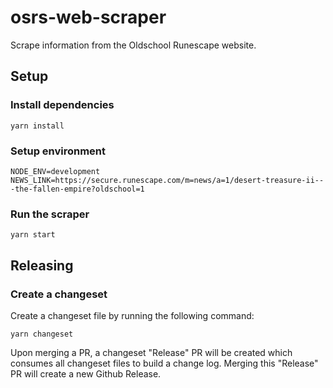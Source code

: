 # osrs-web-scraper
Scrape information from the Oldschool Runescape website.

## Setup

### Install dependencies
```
yarn install
```

### Setup environment
```
NODE_ENV=development
NEWS_LINK=https://secure.runescape.com/m=news/a=1/desert-treasure-ii---the-fallen-empire?oldschool=1
```

### Run the scraper
```
yarn start
```

## Releasing

### Create a changeset
Create a changeset file by running the following command:
```
yarn changeset
```

Upon merging a PR, a changeset "Release" PR will be created which consumes all changeset files to build a change log. Merging this "Release" PR will create a new Github Release.
